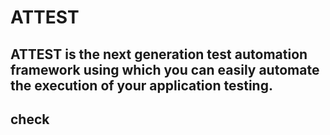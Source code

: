# ATTEST

## ATTEST is the next generation test automation framework using which you can easily automate the execution of your application testing. 

## check

# 



